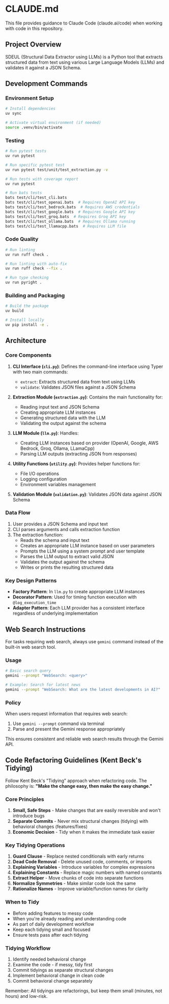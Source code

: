 # CLAUDE.md

This file provides guidance to Claude Code (claude.ai/code) when working with code in this repository.

## Project Overview

SDEUL (Structural Data Extractor using LLMs) is a Python tool that extracts structured data from text using various Large Language Models (LLMs) and validates it against a JSON Schema.

## Development Commands

### Environment Setup

```sh
# Install dependencies
uv sync

# Activate virtual environment (if needed)
source .venv/bin/activate
```

### Testing

```sh
# Run pytest tests
uv run pytest

# Run specific pytest test
uv run pytest test/unit/test_extraction.py -v

# Run tests with coverage report
uv run pytest

# Run bats tests
bats test/cli/test_cli.bats
bats test/cli/test_openai.bats  # Requires OpenAI API key
bats test/cli/test_bedrock.bats  # Requires AWS credentials
bats test/cli/test_google.bats  # Requires Google API key
bats test/cli/test_groq.bats  # Requires Groq API key
bats test/cli/test_ollama.bats  # Requires Ollama running
bats test/cli/test_llamacpp.bats  # Requires LLM file
```

### Code Quality

```sh
# Run linting
uv run ruff check .

# Run linting with auto-fix
uv run ruff check --fix .

# Run type checking
uv run pyright .
```

### Building and Packaging

```sh
# Build the package
uv build

# Install locally
uv pip install -e .
```

## Architecture

### Core Components

1. **CLI Interface (`cli.py`)**: Defines the command-line interface using Typer with two main commands:
   - `extract`: Extracts structured data from text using LLMs
   - `validate`: Validates JSON files against a JSON Schema

2. **Extraction Module (`extraction.py`)**: Contains the main functionality for:
   - Reading input text and JSON Schema
   - Creating appropriate LLM instances
   - Generating structured data with the LLM
   - Validating the output against the schema

3. **LLM Module (`llm.py`)**: Handles:
   - Creating LLM instances based on provider (OpenAI, Google, AWS Bedrock, Groq, Ollama, LLamaCpp)
   - Parsing LLM outputs (extracting JSON from responses)

4. **Utility Functions (`utility.py`)**: Provides helper functions for:
   - File I/O operations
   - Logging configuration
   - Environment variables management

5. **Validation Module (`validation.py`)**: Validates JSON data against JSON Schema

### Data Flow

1. User provides a JSON Schema and input text
2. CLI parses arguments and calls extraction function
3. The extraction function:
   - Reads the schema and input text
   - Creates an appropriate LLM instance based on user parameters
   - Prompts the LLM using a system prompt and user template
   - Parses the LLM output to extract valid JSON
   - Validates the output against the schema
   - Writes or prints the resulting structured data

### Key Design Patterns

- **Factory Pattern**: In `llm.py` to create appropriate LLM instances
- **Decorator Pattern**: Used for timing function execution with `@log_execution_time`
- **Adapter Pattern**: Each LLM provider has a consistent interface regardless of underlying implementation

## Web Search Instructions

For tasks requiring web search, always use `gemini` command instead of the built-in web search tool.

### Usage

```sh
# Basic search query
gemini --prompt "WebSearch: <query>"

# Example: Search for latest news
gemini --prompt "WebSearch: What are the latest developments in AI?"
```

### Policy

When users request information that requires web search:

1. Use `gemini --prompt` command via terminal
2. Parse and present the Gemini response appropriately

This ensures consistent and reliable web search results through the Gemini API.

## Code Refactoring Guidelines (Kent Beck's Tidying)

Follow Kent Beck's "Tidying" approach when refactoring code. The philosophy is: **"Make the change easy, then make the easy change."**

### Core Principles

1. **Small, Safe Steps** - Make changes that are easily reversible and won't introduce bugs
2. **Separate Commits** - Never mix structural changes (tidying) with behavioral changes (features/fixes)
3. **Economic Decision** - Tidy when it makes the immediate task easier

### Key Tidying Operations

1. **Guard Clause** - Replace nested conditionals with early returns
2. **Dead Code Removal** - Delete unused code, comments, or imports
3. **Explaining Variables** - Introduce variables for complex expressions
4. **Explaining Constants** - Replace magic numbers with named constants
5. **Extract Helper** - Move chunks of code into separate functions
6. **Normalize Symmetries** - Make similar code look the same
7. **Rationalize Names** - Improve variable/function names for clarity

### When to Tidy

- Before adding features to messy code
- When you're already reading and understanding code
- As part of daily development workflow
- Keep each tidying small and focused
- Ensure tests pass after each tidying

### Tidying Workflow

1. Identify needed behavioral change
2. Examine the code - if messy, tidy first
3. Commit tidyings as separate structural changes
4. Implement behavioral change in clean code
5. Commit behavioral change separately

Remember: All tidyings are refactorings, but keep them small (minutes, not hours) and low-risk.
